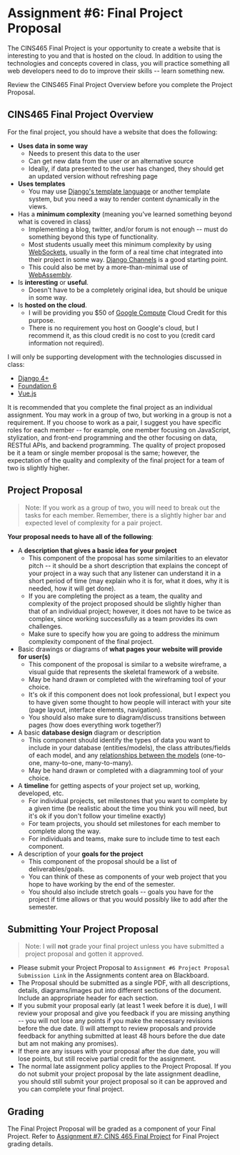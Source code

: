 # Assignment #6: Final Project Proposal

The CINS465 Final Project is your opportunity to create a website that is interesting to you and that is hosted on the cloud. In addition to using the technologies and concepts covered in class, you will practice something all web developers need to do to improve their skills -- learn something new.<br>

Review the CINS465 Final Project Overview before you complete the Project Proposal.

## CINS465 Final Project Overview

For the final project, you should have a website that does the following:

* **Uses data in some way**
    * Needs to present this data to the user
    * Can get new data from the user or an alternative source
    * Ideally, if data presented to the user has changed, they should get an updated version without refreshing page
* **Uses templates**
    * You may use [Django's template language](https://docs.djangoproject.com/en/4.0/topics/templates/) or another template system, but you need a way to render content dynamically in the views.
* Has a **minimum complexity** (meaning you've learned something beyond what is covered in class)
    * Implementing a blog, twitter, and/or forum is not enough -- must do something beyond this type of functionality.
    * Most students usually meet this minimum complexity by using [WebSockets](https://developer.mozilla.org/en-US/docs/Web/API/WebSockets_API), usually in the form of a real time chat integrated into their project in some way. [Django Channels](https://channels.readthedocs.io/en/stable/) is a good starting point.
    * This could also be met by a more-than-minimal use of [WebAssembly](https://webassembly.org/).
* Is **interesting** or **useful**.
    * Doesn't have to be a completely original idea, but should be unique in some way.
* Is **hosted on the cloud**.
    * I will be providing you $50 of [Google Compute](https://cloud.google.com/compute) Cloud Credit for this purpose.
    * There is no requirement you host on Google's cloud, but I recommend it, as this cloud credit is no cost to you (credit card information not required).

I will only be supporting development with the technologies discussed in class:

* [Django 4+](https://www.djangoproject.com/)
* [Foundation 6](https://get.foundation/sites/docs/)
* [Vue.js](https://v3.vuejs.org/guide/introduction.html)

It is recommended that you complete the final project as an individual assignment. You may work in a group of two, but working in a group is not a requirement. If you choose to work as a pair, I suggest you have specific roles for each member -- for example, one member focusing on JavaScript, stylization, and front-end programming and the other focusing on data, RESTful APIs, and backend programming. The quality of project proposed be it a team or single member proposal is the same; however, the expectation of the quality and complexity of the final project for a team of two is slightly higher.

## Project Proposal

> Note: If you work as a group of two, you will need to break out the tasks for each member. Remember, there is a slightly higher bar and expected level of complexity for a pair project.<br>

**Your proposal needs to have all of the following**:

* A **description that gives a basic idea for your project**
    * This component of the proposal has some similarities to an elevator pitch -- it should be a short description that explains the concept of your project in a way such that any listener can understand it in a short period of time (may explain who it is for, what it does, why it is needed, how it will get done).
    * If you are completing the project as a team, the quality and complexity of the project proposed should be slightly higher than that of an individual project; however, it does not have to be twice as complex, since working successfully as a team provides its own challenges.
    * Make sure to specify how you are going to address the minimum complexity component of the final project.
* Basic drawings or diagrams of **what pages your website will provide for user(s)**
    * This component of the proposal is similar to a website wireframe, a visual guide that represents the skeletal framework of a website.
    * May be hand drawn or completed with the wireframing tool of your choice.
    * It's ok if this component does not look professional, but I expect you to have given some thought to how people will interact with your site (page layout, interface elements, navigation).
    * You should also make sure to diagram/discuss transitions between pages (how does everything work together?)
* A basic **database design** diagram or description
    * This component should identify the types of data you want to include in your database (entities/models), the class attributes/fields of each model, and any [relationships between the models](https://www.lucidchart.com/pages/database-diagram/database-design/#section_3) (one-to-one, many-to-one, many-to-many).
    * May be hand drawn or completed with a diagramming tool of your choice.
* A **timeline** for getting aspects of your project set up, working, developed, etc.
    * For individual projects, set milestones that you want to complete by a given time (be realistic about the time you think you will need, but it's ok if you don't follow your timeline exactly)
    * For team projects, you should set milestones for each member to complete along the way.
    * For individuals and teams, make sure to include time to test each component.
* A description of your **goals for the project**
    * This component of the proposal should be a list of deliverables/goals.
    * You can think of these as components of your web project that you hope to have working by the end of the semester.
    * You should also include stretch goals -- goals you have for the project if time allows or that you would possibly like to add after the semester.

## Submitting Your Project Proposal

> Note: I will **not** grade your final project unless you have submitted a project proposal and gotten it approved.

* Please submit your Project Proposal to `Assignment #6 Project Proposal Submission Link` in the Assignments content area on Blackboard.
* The Proposal should be submitted as a single PDF, with all descriptions, details, diagrams/images put into different sections of the document. Include an appropriate header for each section.
* If you submit your proposal early (at least 1 week before it is due), I will review your proposal and give you feedback if you are missing anything -- you will not lose any points if you make the necessary revisions before the due date. (I will attempt to review proposals and provide feedback for anything submitted at least 48 hours before the due date but am not making any promises).
* If there are any issues with your proposal after the due date, you will lose points, but still receive partial credit for the assignment.
* The normal late assignment policy applies to the Project Proposal. If you do not submit your project proposal by the late assignment deadline, you should still submit your project proposal so it can be approved and you can complete your final project.

## Grading

The Final Project Proposal will be graded as a component of your Final Project. Refer to [Assignment #7: CINS 465 Final Project](assignment7.md) for Final Project grading details.
